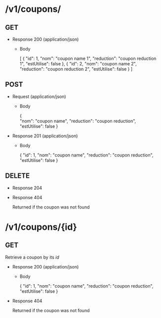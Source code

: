 # /v1/coupons/

## GET

+ Response 200 (application/json)

    + Body

        [
            {
                "id": 1,
                "nom": "coupon name 1",
                "reduction": "coupon reduction 1",
                "estUtilise": false
            },
            {
                "id": 2,
                "nom": "coupon name 2",
                "reduction": "coupon reduction 2",
                "estUtilise": false
            }
        ]


## POST

+ Request (application/json)

    + Body

        {          
            "nom": "coupon name",
            "reduction": "coupon reduction",
            "estUtilise": false
        }

+ Response 201 (application/json)

    + Body

        {
            "id": 1,
            "nom": "coupon name",
            "reduction": "coupon reduction",
            "estUtilise": false
        }


## DELETE

+ Response 204

+ Response 404

    Returned if the coupon was not found



# /v1/coupons/{id}

## GET

Retrieve a coupon by its *id*

+ Response 200 (application/json)

    + Body

        {
            "id": 1,
            "nom": "coupon name",
            "reduction": "coupon reduction",
            "estUtilise": false
        }

+ Response 404

    Returned if the coupon was not found